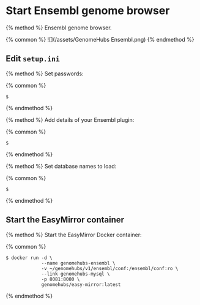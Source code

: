 # Start Ensembl genome browser

{% method %}
Ensembl genome browser.

{% common %}
![](/assets/GenomeHubs Ensembl.png)
{% endmethod %}


## Edit `setup.ini`

{% method %}
Set passwords:

{% common %}
```
$ 
```

{% endmethod %}


{% method %}
Add details of your Ensembl plugin:

{% common %}
```
$ 
```

{% endmethod %}


{% method %}
Set database names to load:

{% common %}
```
$ 
```

{% endmethod %}



## Start the EasyMirror container

{% method %}
Start the EasyMirror Docker container:

{% common %}
```
$ docker run -d \
             --name genomehubs-ensembl \
             -v ~/genomehubs/v1/ensembl/conf:/ensembl/conf:ro \
             --link genomehubs-mysql \
             -p 8081:8080 \
             genomehubs/easy-mirror:latest
```

{% endmethod %}


